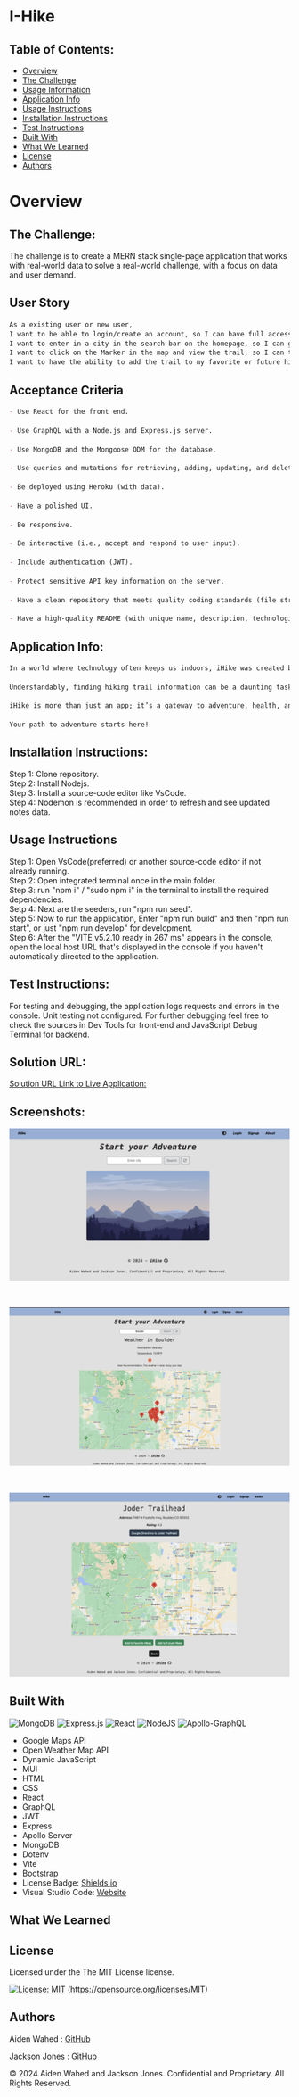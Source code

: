 # I-Hike

## Table of Contents:

- [Overview](#Overview)
- [The Challenge](#The-Challenge)
- [Usage Information](#Usage-Information)
- [Application Info](#Application-Info)
- [Usage Instructions](#Usage-Instructions)
- [Installation Instructions](#Installation-Instructions)
- [Test Instructions](#Test-Instructions)
- [Built With](#Built-With)
- [What We Learned](#What-We-Learned)
- [License](#License)
- [Authors](#Authors)

# Overview

## The Challenge:

The challenge is to create a MERN stack single-page application that works with real-world data to solve a real-world challenge, with a focus on data and user demand.

## User Story

```md
As a existing user or new user,
I want to be able to login/create an account, so I can have full access to the I-Hike site.
I want to enter in a city in the search bar on the homepage, so I can get a map of nearby trails.
I want to click on the Marker in the map and view the trail, so I can then be redirected to the specific trail page displaying a map, trail info, and directions.
I want to have the ability to add the trail to my favorite or future hikes list, so I can view my hikes via the myHikes page with the ability to also remove said hikes.
```

## Acceptance Criteria

```md
- Use React for the front end.

- Use GraphQL with a Node.js and Express.js server.

- Use MongoDB and the Mongoose ODM for the database.

- Use queries and mutations for retrieving, adding, updating, and deleting data.

- Be deployed using Heroku (with data).

- Have a polished UI.

- Be responsive.

- Be interactive (i.e., accept and respond to user input).

- Include authentication (JWT).

- Protect sensitive API key information on the server.

- Have a clean repository that meets quality coding standards (file structure, naming conventions, best practices for class and id naming conventions, indentation, high-quality comments, etc.).

- Have a high-quality README (with unique name, description, technologies used, screenshot, and link to deployed application).
```

## Application Info:

```md
In a world where technology often keeps us indoors, iHike was created by two programmers with a passion to reconnect with nature and the great outdoors for everyone. We recognized a gap in the market for an all-encompassing hiking app that caters to all adventuring hikers, whether their skill level is beginner, intermediate, or seasoned adventurists.

Understandably, finding hiking trail information can be a daunting task, especially in unfamiliar land areas. This challenge often deters people from exploring new hikes and enjoying the physical and mental health benefits that come with spending time in nature. With iHike, we aim to make the discovery of new trails as simple and accessible as possible. By allowing users to input their city and instantly access a curated list of nearby hikes, complete with detailed descriptions, and difficulty levels, we provide a seamless solution.

iHike is more than just an app; it’s a gateway to adventure, health, and a deeper appreciation for the natural landscape around us. Our motivation is to empower people to explore the beauty around them, build connections with fellow hikers, and make every hike a memorable and enriching experience. Join us on this journey and let iHike be your guide to the great outdoors.

Your path to adventure starts here!
```

## Installation Instructions:

Step 1: Clone repository.
<br>
Step 2: Install Nodejs.
<br>
Step 3: Install a source-code editor like VsCode.
<br>
Step 4: Nodemon is recommended in order to refresh and see updated notes data.

## Usage Instructions

Step 1: Open VsCode(preferred) or another source-code editor if not already running.
<br>
Step 2: Open integrated terminal once in the main folder.
<br>
Step 3: run "npm i" / "sudo npm i" in the terminal to install the required dependencies.
<br>
Setp 4: Next are the seeders, run "npm run seed".
<br>
Step 5: Now to run the application, Enter "npm run build" and then "npm run start", or just "npm run develop" for development.
<br>
Step 6: After the "VITE v5.2.10 ready in 267 ms" appears in the console, open the local host URL that's displayed in the console if you haven't automatically directed to the application.

## Test Instructions:

For testing and debugging, the application logs requests and errors in the console. Unit testing not configured. For further debugging feel free to check the sources in Dev Tools for front-end and JavaScript Debug Terminal for backend.

## Solution URL:

[Solution URL Link to Live Application:]()

## Screenshots:

![Home](./assets/images/home.png)

<br>

![Maps](./assets/images/map.png)

<br>

![Trail](./assets/images/trail.png)

## Built With

![MongoDB](https://img.shields.io/badge/MongoDB-%234ea94b.svg?style=for-the-badge&logo=mongodb&logoColor=white)
![Express.js](https://img.shields.io/badge/express.js-%23404d59.svg?style=for-the-badge&logo=express&logoColor=%2361DAFB)
![React](https://img.shields.io/badge/react-%2320232a.svg?style=for-the-badge&logo=react&logoColor=%2361DAFB)
![NodeJS](https://img.shields.io/badge/node.js-6DA55F?style=for-the-badge&logo=node.js&logoColor=white)
![Apollo-GraphQL](https://img.shields.io/badge/-ApolloGraphQL-311C87?style=for-the-badge&logo=apollo-graphql)

- Google Maps API
- Open Weather Map API
- Dynamic JavaScript
- MUI
- HTML
- CSS
- React
- GraphQL
- JWT
- Express
- Apollo Server
- MongoDB
- Dotenv
- Vite
- Bootstrap
- License Badge: [Shields.io](https://shields.io/)
- Visual Studio Code: [Website](https://code.visualstudio.com/)

## What We Learned

## License

Licensed under the The MIT License license.

[![License: MIT](https://img.shields.io/badge/License-MIT-yellow.svg)](https://opensource.org/licenses/MIT) (https://opensource.org/licenses/MIT)

## Authors

Aiden Wahed : [GitHub](https://github.com/prismhead26)
<br>

Jackson Jones : [GitHub](https://github.com/jacksonjjones)

© 2024 Aiden Wahed and Jackson Jones. Confidential and Proprietary. All Rights Reserved.
